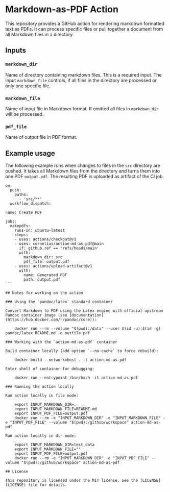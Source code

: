 # Markdown-as-PDF Action

This repository provides a GitHub action for rendering markdown formatted text as PDFs. It can process specific files or pull together a document from all Markdown files in a directory.

## Inputs

### `markdown_dir`

Name of directory containing markdown files. This is a required input. The input `markdown_file` controls, if all files in the directory are processed or only one specific file.

### `markdown_file`

Name of input file in Markdown format. If omitted all files in `markdown_dir` will be processed.

### `pdf_file`

Name of output file in PDF format.

## Example usage

The following example runs when changes to files in the `src` directory are pushed. It takes all Markdown files from the directory and turns them into one PDF `output.pdf`. The resulting PDF is uploaded as artifact of the CI job.

````
on:
  push:
    paths:
      - 'src/**'
  workflow_dispatch:

name: Create PDF

jobs:
  makepdfs:
    runs-on: ubuntu-latest
    steps:
    - uses: actions/checkout@v1
    - uses: cornelius/action-md-as-pdf@main
      if: github.ref == 'refs/heads/main'
      with:
        markdown_dir: src
        pdf_file: output.pdf
    - uses: actions/upload-artifact@v1
      with:
        name: Generated PDF
        path: output.pdf
```

## Notes for working on the action

### Using the `pandoc/latex` standard container

Convert Markdown to PDF using the Latex engine with official upstream Pandoc container image (see [documentation](https://hub.docker.com/r/pandoc/core)):

    docker run --rm --volume "$(pwd):/data" --user $(id -u):$(id -g) pandoc/latex README.md -o outfile.pdf

### Working with the `action-md-as-pdf` container

Build container locally (add option `--no-cache` to force rebuild):

    docker build --network=host . -t action-md-as-pdf

Enter shell of container for debugging:

    docker run --entrypoint /bin/bash -it action-md-as-pdf

### Running the action locally

Run action locally in file mode:

    export INPUT_MARKDOWN_DIR=.
    export INPUT_MARKDOWN_FILE=README.md
    export INPUT_PDF_FILE=output.pdf
    docker run --rm -e "INPUT_MARKDOWN_DIR" -e "INPUT_MARKDOWN_FILE" -e "INPUT_PDF_FILE" --volume "$(pwd):/github/workspace" action-md-as-pdf

Run action locally in dir mode:

    export INPUT_MARKDOWN_DIR=test_data
    export INPUT_MARKDOWN_FILE=""
    export INPUT_PDF_FILE=output.pdf
    docker run --rm -e "INPUT_MARKDOWN_DIR" -e "INPUT_PDF_FILE" --volume "$(pwd):/github/workspace" action-md-as-pdf

## License

This repository is licensed under the MIT license. See the [LICENSE](LICENSE) file for details.
